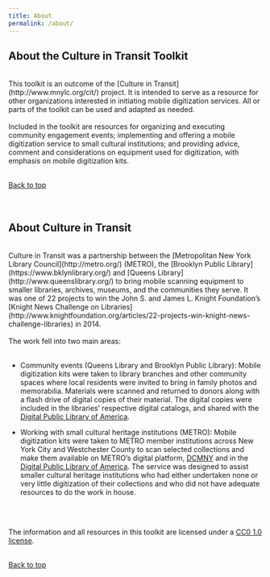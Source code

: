 ```yaml
---
title: About
permalink: /about/
---
```


<a name="top"></a>

## <a name="About the Culture in Transit Toolkit"></a>About the Culture in Transit Toolkit
<br/>
This toolkit is an outcome of the [Culture in Transit](http://www.mnylc.org/cit/) project. It is intended to serve as a resource for other organizations interested in initiating mobile digitization services. All or parts of the toolkit can be used and adapted as needed.
<br/>
<br/>
Included in the toolkit are resources for organizing and executing community engagement events; implementing and offering a mobile digitization service to small cultural institutions; and providing advice, comment and considerations on equipment used for digitization, with emphasis on mobile digitization kits.
<br/>
<br/>

[Back to top](#top)
<br/>
<br/>
<br/>

## <a name="About Culture in Transit"></a>About Culture in Transit
<br/>
Culture in Transit was a partnership between the [Metropolitan New York Library Council](http://metro.org/) (METRO), the [Brooklyn Public Library](https://www.bklynlibrary.org/) and [Queens Library](http://www.queenslibrary.org/) to bring mobile scanning equipment to smaller libraries, archives, museums, and the communities they serve. It was one of 22 projects to win the John S. and James L. Knight Foundation’s [Knight News Challenge on Libraries](http://www.knightfoundation.org/articles/22-projects-win-knight-news-challenge-libraries) in 2014.
<br/>
<br/>
The work fell into two main areas:
<br/>
<br/>

- Community events (Queens Library and Brooklyn Public Library): Mobile digitization kits were taken to library branches and other community spaces where local residents were invited to bring in family photos and memorabilia. Materials were scanned and returned to donors along with a flash drive of digital copies of their material. The digital copies were included in the libraries’ respective digital catalogs, and shared with the [Digital Public Library of America](https://dp.la/).

- Working with small cultural heritage institutions (METRO): Mobile digitization kits were taken to METRO member institutions across New York City and Westchester County to scan selected collections and make them available on METRO’s digital platform, [DCMNY](http://dcmny.org/) and in the [Digital Public Library of America](https://dp.la/). The service was designed to assist smaller cultural heritage institutions who had either undertaken none or very little digitization of their collections and who did not have adequate resources to do the work in house.
<br/>
<br/>

The information and all resources in this toolkit are licensed under a [CC0 1.0 license](https://creativecommons.org/publicdomain/zero/1.0/).
<br/>
<br/>

[Back to top](#top)
<br/>
<br/>
<br/>
